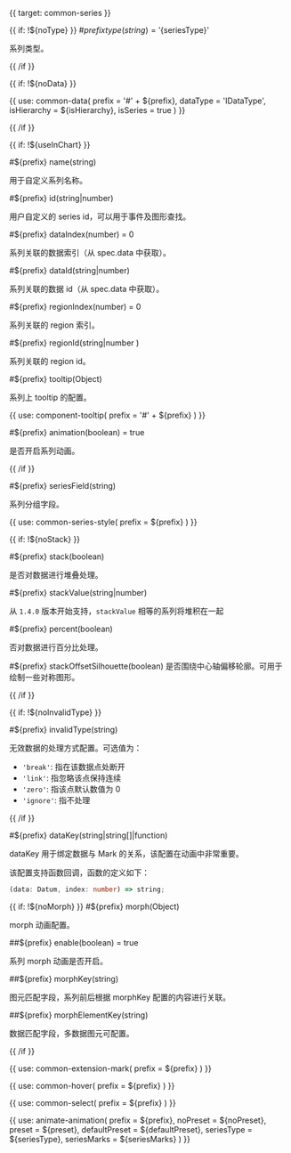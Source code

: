 {{ target: common-series }}

<!-- ISeriesSpec -->

{{ if: !${noType} }} #${prefix} type(string) = '${seriesType}'

系列类型。

{{ /if }}

{{ if: !${noData} }}

{{ use: common-data(
  prefix = '#' + ${prefix},
  dataType = 'IDataType',
  isHierarchy = ${isHierarchy},
  isSeries = true
) }}

{{ /if }}

{{ if: !${useInChart} }}

#${prefix} name(string)

用于自定义系列名称。

#${prefix} id(string|number)

用户自定义的 series id，可以用于事件及图形查找。

#${prefix} dataIndex(number) = 0

系列关联的数据索引（从 spec.data 中获取）。

#${prefix} dataId(string|number)

系列关联的数据 id（从 spec.data 中获取）。

#${prefix} regionIndex(number) = 0

系列关联的 region 索引。

#${prefix} regionId(string|number )

系列关联的 region id。

#${prefix} tooltip(Object)

系列上 tooltip 的配置。

{{ use: component-tooltip(
  prefix = '#' + ${prefix}
) }}

#${prefix} animation(boolean) = true

是否开启系列动画。

{{ /if }}

#${prefix} seriesField(string)

系列分组字段。

{{ use: common-series-style(
  prefix = ${prefix}
) }}

{{ if: !${noStack} }}

#${prefix} stack(boolean)

是否对数据进行堆叠处理。

#${prefix} stackValue(string|number)

从 `1.4.0` 版本开始支持，`stackValue` 相等的系列将堆积在一起

#${prefix} percent(boolean)

否对数据进行百分比处理。

#${prefix} stackOffsetSilhouette(boolean)
是否围绕中心轴偏移轮廓。可用于绘制一些对称图形。

{{ /if }}

{{ if: !${noInvalidType} }}

#${prefix} invalidType(string)

无效数据的处理方式配置。可选值为：

- `'break'`: 指在该数据点处断开
- `'link'`: 指忽略该点保持连续
- `'zero'`: 指该点默认数值为 0
- `'ignore'`: 指不处理

{{ /if }}

#${prefix} dataKey(string|string[]|function)

dataKey 用于绑定数据与 Mark 的关系，该配置在动画中非常重要。

该配置支持函数回调，函数的定义如下：

```ts
(data: Datum, index: number) => string;
```

{{ if: !${noMorph} }}
#${prefix} morph(Object)

morph 动画配置。

##${prefix} enable(boolean) = true

系列 morph 动画是否开启。

##${prefix} morphKey(string)

图元匹配字段，系列前后根据 morphKey 配置的内容进行关联。

##${prefix} morphElementKey(string)

数据匹配字段，多数据图元可配置。

{{ /if }}

{{ use: common-extension-mark(
  prefix = ${prefix}
) }}

<!-- (IExtensionMarkSpec<Exclude<EnableMarkType, MarkTypeEnum.group>> | IExtensionGroupMarkSpec)[]; -->

{{ use: common-hover(
  prefix = ${prefix}
) }}

{{ use: common-select(
  prefix = ${prefix}
) }}

{{ use: animate-animation(
  prefix = ${prefix},
  noPreset = ${noPreset},
  preset = ${preset},
  defaultPreset = ${defaultPreset},
  seriesType = ${seriesType},
  seriesMarks = ${seriesMarks}
) }}
